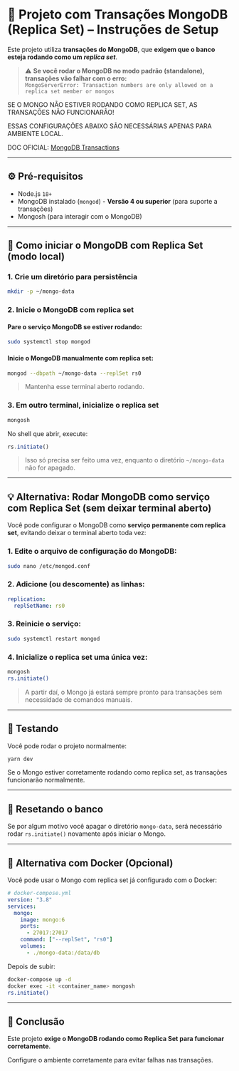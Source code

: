 # 🧾 Projeto com Transações MongoDB (Replica Set) – Instruções de Setup

Este projeto utiliza **transações do MongoDB**, que **exigem que o banco esteja rodando como um _replica set_**.

> ⚠️ **Se você rodar o MongoDB no modo padrão (standalone), transações vão falhar com o erro:**  
> `MongoServerError: Transaction numbers are only allowed on a replica set member or mongos`

SE O MONGO NÃO ESTIVER RODANDO COMO REPLICA SET, AS TRANSAÇÕES NÃO FUNCIONARÃO!

ESSAS CONFIGURAÇÕES ABAIXO SÃO NECESSÁRIAS APENAS PARA AMBIENTE LOCAL.

DOC OFICIAL: [MongoDB Transactions](https://www.mongodb.com/docs/manual/core/transactions/)

---

## ⚙️ Pré-requisitos

- Node.js `18+`
- MongoDB instalado (`mongod`) - **Versão 4 ou superior** (para suporte a transações)
- Mongosh (para interagir com o MongoDB)

---

## 🚀 Como iniciar o MongoDB com Replica Set (modo local)

### 1. Crie um diretório para persistência

```bash
mkdir -p ~/mongo-data
```

### 2. Inicie o MongoDB com replica set

#### Pare o serviço MongoDB se estiver rodando:

```bash
sudo systemctl stop mongod
```

#### Inicie o MongoDB manualmente com replica set:

```bash
mongod --dbpath ~/mongo-data --replSet rs0
```

> Mantenha esse terminal aberto rodando.

### 3. Em outro terminal, inicialize o replica set

```bash
mongosh
```

No shell que abrir, execute:

```js
rs.initiate()
```

> Isso só precisa ser feito uma vez, enquanto o diretório `~/mongo-data` não for apagado.

---

## 💡 Alternativa: Rodar MongoDB como serviço com Replica Set (sem deixar terminal aberto)

Você pode configurar o MongoDB como **serviço permanente com replica set**, evitando deixar o terminal aberto toda vez:

### 1. Edite o arquivo de configuração do MongoDB:

```bash
sudo nano /etc/mongod.conf
```

### 2. Adicione (ou descomente) as linhas:

```yaml
replication:
  replSetName: rs0
```

### 3. Reinicie o serviço:

```bash
sudo systemctl restart mongod
```

### 4. Inicialize o replica set uma única vez:

```bash
mongosh
rs.initiate()
```

> A partir daí, o Mongo já estará sempre pronto para transações sem necessidade de comandos manuais.

---

## 🧪 Testando

Você pode rodar o projeto normalmente:

```bash
yarn dev
```

Se o Mongo estiver corretamente rodando como replica set, as transações funcionarão normalmente.

---

## 🧼 Resetando o banco

Se por algum motivo você apagar o diretório `mongo-data`, será necessário rodar `rs.initiate()` novamente após iniciar o Mongo.

---

## 🐳 Alternativa com Docker (Opcional)

Você pode usar o Mongo com replica set já configurado com o Docker:

```yaml
# docker-compose.yml
version: "3.8"
services:
  mongo:
    image: mongo:6
    ports:
      - 27017:27017
    command: ["--replSet", "rs0"]
    volumes:
      - ./mongo-data:/data/db
```

Depois de subir:

```bash
docker-compose up -d
docker exec -it <container_name> mongosh
rs.initiate()
```

---

## 📌 Conclusão

Este projeto **exige o MongoDB rodando como Replica Set para funcionar corretamente**.

Configure o ambiente corretamente para evitar falhas nas transações.
